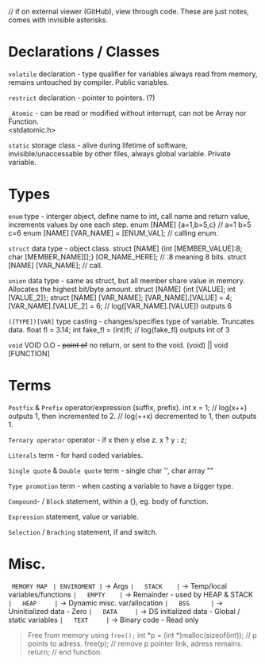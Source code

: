 // if on external viewer (GitHub), view through code.
These are just notes, comes with invisible asterisks.

# Declarations / Classes

`volatile` declaration - type qualifier for variables always read from memory, remains untouched by compiler.
Public variables.

`restrict` declaration - pointer to pointers. (?)

`_Atomic` - can be read or modified without interrupt, can not be Array nor Function.  
<stdatomic.h>

`static` storage class - alive during lifetime of software, invisible/unaccessable by other files, always global variable.
Private variable.

# Types

`enum` type - interger object, define name to int, call name and return value, increments values by one each step.
enum [NAME] {a=1,b=5,c} // a=1 b=5 c=6
enum [NAME] [VAR_NAME] = [ENUM_VAL]; // calling enum.

`struct` data type - object class.
struct [NAME] {int [MEMBER_VALUE]:8; char [MEMBER_NAME][];} [OR_NAME_HERE]; // :8 meaning 8 bits.
struct [NAME] [VAR_NAME]; // call.

`union` data type - same as struct, but all member share value in memory. Allocates the highest bit/byte amount.
struct [NAME] {int [VALUE]; int [VALUE_2]}; struct [NAME] [VAR_NAME];
[VAR_NAME].[VALUE] = 4;
[VAR_NAME].[VALUE_2] = 6;
// log([VAR_NAME].[VALUE]) outputs 6

`([TYPE])[VAR]` type casting - changes/specifies type of variable. Truncates data.
float fl = 3.14; int fake_fl = (int)fl;
// log(fake_fl) outputs int of 3

`void` VOID O.O - ~~point of~~ no return, or sent to the void.
(void) || void [FUNCTION]

# Terms

`Postfix` & `Prefix` operator/expression (suffix, prefix).
int x = 1; 
// log(x++) outputs 1, then incremented to 2. 
// log(++x) decremented to 1, then outputs 1.

`Ternary operator` operator - if x then y else z.
x ? y : z;

`Literals` term - for hard coded variables.

`Single quote` & `Double quote` term - single char '', char array ""

`Type promotion` term - when casting a variable to have a bigger type.

`Compound`- / `Block` statement, within a {}, eg. body of function.

`Expression` statement, value or variable.

`Selection` / `Braching` statement, if and switch.

# Misc.

`  MEMORY MAP  `
`| ENVIROMENT |` -> Args
`|   STACK    |` -> Temp/local variables/functions
`|   EMPTY    |` -> Remainder - used by HEAP & STACK
`|   HEAP     |` -> Dynamic misc. var/allocation
`|   BSS      |` -> Uninitialized data - Zero
`|   DATA     |` -> DS initialized data - Global / static variables
`|   TEXT     |` -> Binary code - Read only

> Free from memory using `free();`
int *p = (int *)malloc(sizeof(int)); // p points to adress.
free(p); // remove p pointer link, adress remains.
return; // end function.
